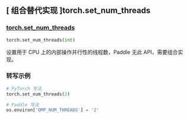 ## [ 组合替代实现 ]torch.set_num_threads

### [torch.set_num_threads](https://pytorch.org/docs/stable/generated/torch.set_num_threads.html)

```python
torch.set_num_threads(int)
```

设置用于 CPU 上的内部操作并行性的线程数，Paddle 无此 API，需要组合实现。

### 转写示例

```python
# PyTorch 写法
torch.set_num_threads(2)

# Paddle 写法
os.environ['OMP_NUM_THREADS'] = '2'
```
